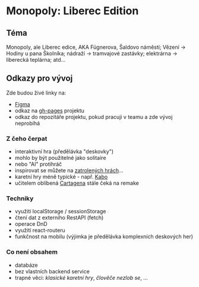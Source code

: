 # Monopoly: Liberec Edition

## Téma

Monopoly, ale Liberec edice, AKA Fügnerova, Šaldovo náměstí; Vězení -> Hodiny u pana Školníka; nádraží -> tramvajové zastávky; elektrárna -> liberecká teplárna; atd...

## Odkazy pro vývoj

Zde budou živé linky na:
- [Figma](https://www.figma.com/file/e0tTUWbeXNAwgOEUv4Lbgo/Untitled?type=design&node-id=0%3A1&mode=design&t=JWjWQCuOsXTyIWAQ-1)
- odkaz na [gh-pages](https://pslib-cz.github.io/2023-p3a-mpa-react-project-hongolem/) projektu
- odkaz do repozitáře projektu, pokud pracuji v teamu a zde vývoj neprobíhá

### Z čeho čerpat

- interaktivní hra (předělávka "deskovky")
- mohlo by být použitelné jako solitaire
- nebo "AI" protihráč
- inspirovat se můžete na [zatrolených hrách](https://www.zatrolene-hry.cz/katalog-her/?fType=cat&keyword=&theme=-1&category=-1&minlength=-1&maxlength=-1&localization=6%2C+7%2C+8&min_players=1&max_players=1&age=-1)...
- karetní hry méně typické - např. [Kabo](https://www.zatrolene-hry.cz/spolecenska-hra/kabo-8341/)
- učitelem oblíbená [Cartagena](https://www.zatrolene-hry.cz/spolecenska-hra/cartagena-422/) stále čeká na remake

### Techniky

- využití localStorage / sessionStorage
- čtení dat z externího RestAPI (fetch)
- operace DnD
- využití react-routeru
- funkčnost na mobilu (výjimka je předělávka komplexních deskových her)

### Co není obsahem 

- databáze
- bez vlastních backend service
- trapné věci: *klasické karetní hry*, *člověče nezlob se*, ...
